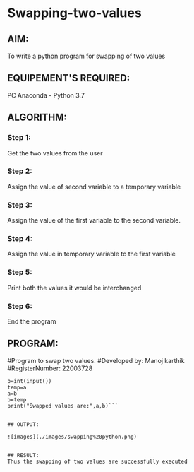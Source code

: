 # Swapping-two-values
## AIM:
To write a python program for swapping of two values
## EQUIPEMENT'S REQUIRED: 
PC
Anaconda - Python 3.7
## ALGORITHM: 
### Step 1:
Get the two values from the user
### Step 2: 
Assign the value of second variable to a temporary variable 
### Step 3: 
Assign the value of the first variable to the second variable.
### Step 4:  
Assign the value in temporary variable to the first variable
### Step 5: 
Print both the values it would be interchanged
### Step 6: 
End the program
## PROGRAM:

#Program to swap two values.
#Developed by: Manoj karthik
#RegisterNumber: 22003728

```a=int(input())
b=int(input())
temp=a
a=b
b=temp
print("Swapped values are:",a,b)```


## OUTPUT:

![images](./images/swapping%20python.png)


## RESULT:
Thus the swapping of two values are successfully executed



